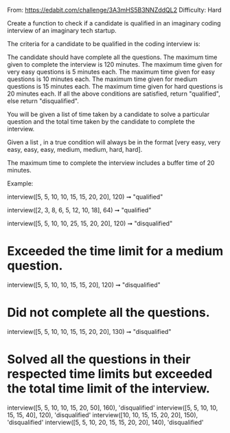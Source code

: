 From: https://edabit.com/challenge/3A3mHS5B3NNZddQL2
Difficulty: Hard

Create a function to check if a candidate is qualified in an imaginary coding interview of an imaginary tech startup.

The criteria for a candidate to be qualified in the coding interview is:

The candidate should have complete all the questions.
The maximum time given to complete the interview is 120 minutes.
The maximum time given for very easy questions is 5 minutes each.
The maximum time given for easy questions is 10 minutes each.
The maximum time given for medium questions is 15 minutes each.
The maximum time given for hard questions is 20 minutes each.
If all the above conditions are satisfied, return "qualified", else return "disqualified".

You will be given a list of time taken by a candidate to solve a particular question and the total time taken by the candidate to complete the interview.

Given a list , in a true condition will always be in the format [very easy, very easy, easy, easy, medium, medium, hard, hard].

The maximum time to complete the interview includes a buffer time of 20 minutes.

Example:

interview([5, 5, 10, 10, 15, 15, 20, 20], 120) ➞ "qualified"

interview([2, 3, 8, 6, 5, 12, 10, 18], 64) ➞  "qualified"

interview([5, 5, 10, 10, 25, 15, 20, 20], 120) ➞ "disqualified"
# Exceeded the time limit for a medium question.

interview([5, 5, 10, 10, 15, 15, 20], 120) ➞ "disqualified"
# Did not complete all the questions.

interview([5, 5, 10, 10, 15, 15, 20, 20], 130) ➞ "disqualified"
# Solved all the questions in their respected time limits but exceeded the total time limit of the interview.

interview([5, 5, 10, 10, 15, 20, 50], 160), 'disqualified'
interview([5, 5, 10, 10, 15, 15, 40], 120), 'disqualified'
interview([10, 10, 15, 15, 20, 20], 150), 'disqualified'
interview([5, 5, 10, 20, 15, 15, 20, 20], 140), 'disqualified'